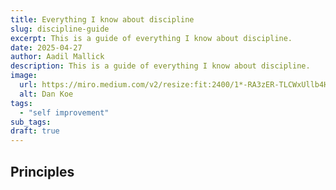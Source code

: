 ```yaml
---
title: Everything I know about discipline
slug: discipline-guide
excerpt: This is a guide of everything I know about discipline.
date: 2025-04-27
author: Aadil Mallick
description: This is a guide of everything I know about discipline.
image:
  url: https://miro.medium.com/v2/resize:fit:2400/1*-RA3zER-TLCWxUllb4H8LQ.jpeg
  alt: Dan Koe
tags:
  - "self improvement"
sub_tags:
draft: true
---
```


## Principles
